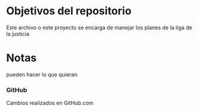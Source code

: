 # Objetivos del repositorio

Este archivo o este proyecto se encarga de manejar los planes de la liga de la justicia 

# Notas
pueden hacer lo que quieran 

### GitHub
Cambios realizados en GitHub.com
